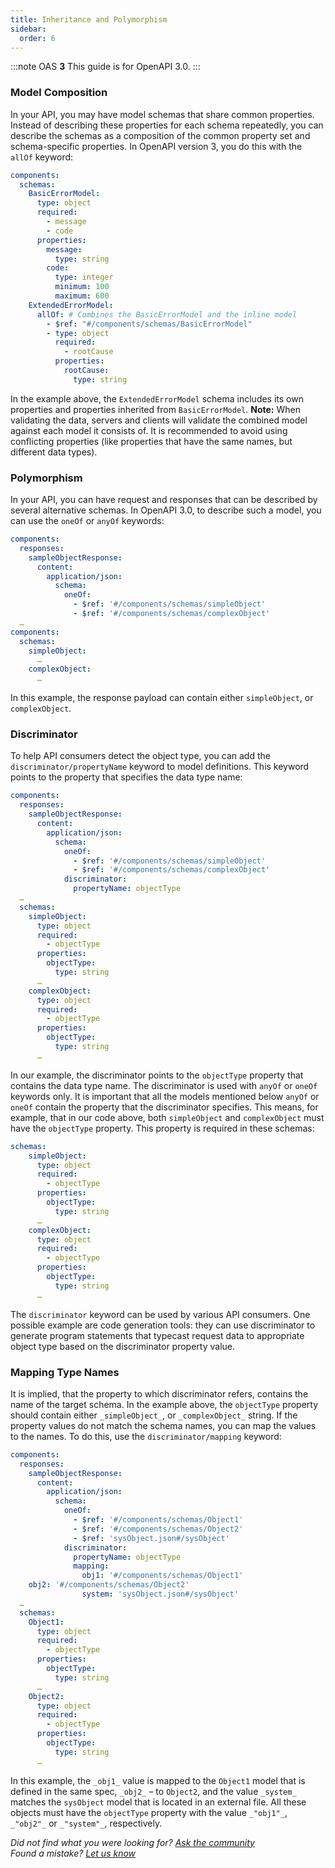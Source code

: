 ```yaml
---
title: Inheritance and Polymorphism
sidebar:
  order: 6
---
```


:::note
OAS **3** This guide is for OpenAPI 3.0.
:::

### Model Composition

In your API, you may have model schemas that share common properties. Instead of describing these properties for each schema repeatedly, you can describe the schemas as a composition of the common property set and schema-specific properties. In OpenAPI version 3, you do this with the `allOf` keyword:

```yaml
components:
  schemas:
    BasicErrorModel:
      type: object
      required:
        - message
        - code
      properties:
        message:
          type: string
        code:
          type: integer
          minimum: 100
          maximum: 600
    ExtendedErrorModel:
      allOf: # Combines the BasicErrorModel and the inline model
        - $ref: "#/components/schemas/BasicErrorModel"
        - type: object
          required:
            - rootCause
          properties:
            rootCause:
              type: string
```

In the example above, the `ExtendedErrorModel` schema includes its own properties and properties inherited from `BasicErrorModel`. **Note:** When validating the data, servers and clients will validate the combined model against each model it consists of. It is recommended to avoid using conflicting properties (like properties that have the same names, but different data types).

### Polymorphism

In your API, you can have request and responses that can be described by several alternative schemas. In OpenAPI 3.0, to describe such a model, you can use the `oneOf` or `anyOf` keywords:

```yaml
components:
  responses:
    sampleObjectResponse:
      content:
        application/json:
          schema:
            oneOf:
              - $ref: '#/components/schemas/simpleObject'
              - $ref: '#/components/schemas/complexObject'
  …
components:
  schemas:
    simpleObject:
      …
    complexObject:
      …
```

In this example, the response payload can contain either `simpleObject`, or `complexObject`.

### Discriminator

To help API consumers detect the object type, you can add the `discriminator/propertyName` keyword to model definitions. This keyword points to the property that specifies the data type name:

```yaml
components:
  responses:
    sampleObjectResponse:
      content:
        application/json:
          schema:
            oneOf:
              - $ref: '#/components/schemas/simpleObject'
              - $ref: '#/components/schemas/complexObject'
            discriminator:
              propertyName: objectType
  …
  schemas:
    simpleObject:
      type: object
      required:
        - objectType
      properties:
        objectType:
          type: string
      …
    complexObject:
      type: object
      required:
        - objectType
      properties:
        objectType:
          type: string
      …
```

In our example, the discriminator points to the `objectType` property that contains the data type name. The discriminator is used with `anyOf` or `oneOf` keywords only. It is important that all the models mentioned below `anyOf` or `oneOf` contain the property that the discriminator specifies. This means, for example, that in our code above, both `simpleObject` and `complexObject` must have the `objectType` property. This property is required in these schemas:

```yaml
schemas:
    simpleObject:
      type: object
      required:
        - objectType
      properties:
        objectType:
          type: string
      …
    complexObject:
      type: object
      required:
        - objectType
      properties:
        objectType:
          type: string
      …
```

The `discriminator` keyword can be used by various API consumers. One possible example are code generation tools: they can use discriminator to generate program statements that typecast request data to appropriate object type based on the discriminator property value.

### Mapping Type Names

It is implied, that the property to which discriminator refers, contains the name of the target schema. In the example above, the `objectType` property should contain either `_simpleObject_`, or `_complexObject_` string. If the property values do not match the schema names, you can map the values to the names. To do this, use the `discriminator/mapping` keyword:

```yaml
components:
  responses:
    sampleObjectResponse:
      content:
        application/json:
          schema:
            oneOf:
              - $ref: '#/components/schemas/Object1'
              - $ref: '#/components/schemas/Object2'
              - $ref: 'sysObject.json#/sysObject'
            discriminator:
              propertyName: objectType
              mapping:
                obj1: '#/components/schemas/Object1'
    obj2: '#/components/schemas/Object2'
                system: 'sysObject.json#/sysObject'
  …
  schemas:
    Object1:
      type: object
      required:
        - objectType
      properties:
        objectType:
          type: string
      …
    Object2:
      type: object
      required:
        - objectType
      properties:
        objectType:
          type: string
      …
```

In this example, the `_obj1_` value is mapped to the `Object1` model that is defined in the same spec, `_obj2_` – to `Object2`, and the value `_system_` matches the `sysObject` model that is located in an external file. All these objects must have the `objectType` property with the value `_"obj1"_`, `_"obj2"_` or `_"system"_`, respectively.

_Did not find what you were looking for? [Ask the community](https://community.smartbear.com/t5/Swagger-Open-Source-Tools/bd-p/SwaggerOSTools)  
Found a mistake? [Let us know](https://github.com/swagger-api/swagger.io/issues)_
